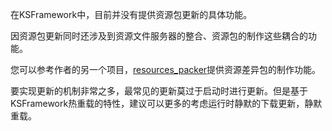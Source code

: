 
在KSFramework中，目前并没有提供资源包更新的具体功能。

因资源包更新同时还涉及到资源文件服务器的整合、资源包的制作这些耦合的功能。

您可以参考作者的另一个项目，[resources_packer](https://github.com/mr-kelly/resources_packer)提供资源差异包的制作功能。


要实现更新的机制非常之多，最常见的更新莫过于启动时进行更新。但是基于KSFramework热重载的特性，建议可以更多的考虑运行时静默的下载更新，静默重载。


